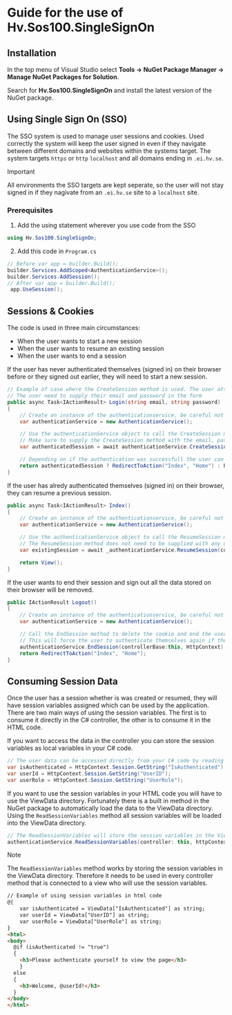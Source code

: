 # Guide for the use of Hv.Sos100.SingleSignOn

## Installation

In the top menu of Visual Studio select **Tools -> NuGet Package Manager -> Manage NuGet Packages for Solution**.

Search for **Hv.Sos100.SingleSignOn** and install the latest version of the NuGet package.

## Using Single Sign On (SSO)

The SSO system is used to manage user sessions and cookies. Used correctly the system will keep the user signed in even if they navigate between different domains and websites within the systems target. The system targets `https` or `http` `localhost` and all domains ending in `.ei.hv.se`.

> [!IMPORTANT]
> All environments the SSO targets are kept seperate, so the user will not stay signed in if they nagivate from an `.ei.hv.se` site to a `localhost` site.

### Prerequisites

1. Add the using statement wherever you use code from the SSO
 
```csharp
using Hv.Sos100.SingleSignOn;
```

2. Add this code in `Program.cs`

```csharp
// Before var app = builder.Build();
builder.Services.AddScoped<AuthenticationService>();
builder.Services.AddSession();
// After var app = builder.Build();
 app.UseSession();
```

## Sessions & Cookies

The code is used in three main circumstances: 
- When the user wants to start a new session
- When the user wants to resume an existing session
- When the user wants to end a session

If the user has never authenticated themselves (signed in) on their browser before or they signed out earlier, they will need to start a new session.

```csharp
// Example of case where the CreateSession method is used. The user attempts to sign in and the html form directs here
// The user need to supply their email and password in the form
public async Task<IActionResult> Login(string email, string password)
{
    // Create an instance of the authenticationservice, be careful not to mix it up with the native .NET AuthenticationService
    var authenticationService = new AuthenticationService();

    // Use the authenticationService object to call the CreateSession method and optionally store the result in a variable
    // Make sure to supply the CreateSession method with the email, password and controllerBase:this, HttpContext
    var authenticatedSession = await authenticationService.CreateSession(email, password, controllerBase:this, HttpContext);

    // Depending on if the authentication was successfull the user can be directed to different pages
    return authenticatedSession ? RedirectToAction("Index", "Home") : RedirectToAction("Privacy", "Home");
}
```

If the user has alredy authenticated themselves (signed in) on their browser, they can resume a previous session.

```csharp
public async Task<IActionResult> Index()
{
    // Create an instance of the authenticationservice, be careful not to mix it up with the native .NET AuthenticationService
    var authenticationService = new AuthenticationService();

    // Use the authenticationService object to call the ResumeSession method and optionally store the result in a variable
    // The ResumeSession method does not need to be supplied with any user information as it checks the browser cookies for a valid token
    var existingSession = await _authenticationService.ResumeSession(controllerBase:this, HttpContext);

    return View();
}
```

If the user wants to end their session and sign out all the data stored on their browser will be removed.

```csharp
public IActionResult Logout()
{
    // Create an instance of the authenticationservice, be careful not to mix it up with the native .NET AuthenticationService
    var authenticationService = new AuthenticationService();

    // Call the EndSession method to delete the cookie and end the user´s session
    // This will force the user to authenticate themselves again if they want to have access
    authenticationService.EndSession(controllerBase:this, HttpContext);
    return RedirectToAction("Index", "Home");
}
```

## Consuming Session Data

Once the user has a session whether is was created or resumed, they will have session variables assigned which can be used by the application. There are two main ways of using the session variables. The first is to consume it directly in the C# controller, the other is to consume it in the HTML code.

If you want to access the data in the controller you can store the session variables as local variables in your C# code.

```csharp
// The user data can be accessed directly from your C# code by reading it from the session variables, this can only be done in the controller
var isAuthenticated = HttpContext.Session.GetString("IsAuthenticated");
var userId = HttpContext.Session.GetString("UserID");
var userRole = HttpContext.Session.GetString("UserRole");
```

If you want to use the session variables in your HTML code you will have to use the ViewData directory. Fortunately there is a built in method in the NuGet package to automatically load the data to the ViewData directory. Using the `ReadSessionVariables` method all session variables will be loaded into the ViewData directory.

```csharp
// The ReadSessionVariables will store the session variables in the ViewData directory, they can then be used in the HTML code
authenticationService.ReadSessionVariables(controller: this, httpContext: HttpContext);
```

> [!NOTE]
> The `ReadSessionVariables` method works by storing the session variables in the ViewData directory. Therefore it needs to be used in every controller method that is connected to a view who will use the session variables. 

```html
// Example of using session variables in html code
@{
    var isAuthenticated = ViewData["IsAuthenticated"] as string;
    var userId = ViewData["UserID"] as string;
    var userRole = ViewData["UserRole"] as string;
}
<html>
<body>
  @if (isAuthenticated != "true")
  {
    <h3>Please authenticate yourself to view the page</h3>
    }
  else
  {
    <h3>Welcome, @userId!</h3>
  }
</body>
</html>
```
